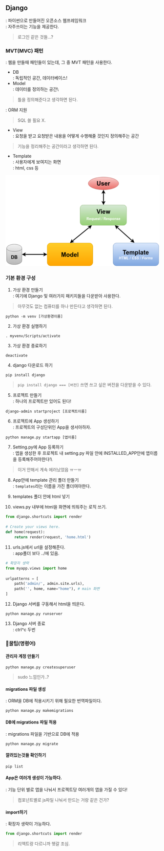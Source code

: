 ## Django
: 파이썬으로 만들어진 오픈소스 웹프레임워크\
: 자주쓰이는 기능을 제공한다.
> 로그인 같은 것들...?

### MVT(MVC) 패턴
: 웹을 만들때 패턴들이 있는데, 그 중 MVT 패턴을 사용한다.
- DB\
: 독립적인 공간, 데이터베이스!
- Model\
: 데이터를 정의하는 공간\
> 틀을 정의해준다고 생각하면 된다.

: ORM 지원
> SQL 쓸 필요 X.
- View\
: 요청을 받고 요청받은 내용을 어떻게 수행해줄 것인지 정의해주는 공간
> 기능을 정리해주는 공간이라고 생각하면 된다.
- Template\
: 사용자에게 보여지는 화면\
: html, css 등
<img src="/Likelion/img/mvt.PNG">

### 기본 환경 구성
1. 가상 환경 만들기\
: 여기에 Django 및 여러가지 패키지들을 다운받아 사용한다.
> 아무것도 없는 컴퓨터를 하나 만든다고 생각하면 된다.
```
python -m venv [가상환경이름]
```
2. 가상 환경 실행하기
```
. myvenv/Scripts/activate
```
3. 가상 환경 종료하기
```
deactivate
```
4. django 다운로드 하기
```
pip install django
```
> ```pip install django === [버전]``` 쓰면 쓰고 싶은 버전을 다운받을 수 있다.

5. 프로젝트 만들기\
: 하나의 프로젝트만 있어도 된다!
```
django-admin startproject [프로젝트이름]
```
6. 프로젝트에 App 생성하기\
: 프로젝트의 구성단위인 App을 생서아하자.
```
python manage.py startapp [앱이름]
```
7. Setting.py에 App 등록하기\
: 앱을 생성한 후 프로젝트 내 setting.py 파일 안에 INSTALLED_APP안에 앱이름을 등록해주어야한다!\
> 이거 안해서 계속 에러났었음 ㅠㅡㅠ

8. App안에 template 관리 폴더 만들기\
: ```templates```라는 이름을 가진 폴더여야한다.

9. templates 폴더 안에 html 넣기

10. views.py 내부에 html을 화면에 띄워주는 로직 쓰기.
``` py
from django.shortcuts import render

# Create your views here.
def home(request):
    return render(request, 'home.html')
```

11. urls.js에서 url을 설정해준다.\
: app폴더 보다 ../에 있음.
``` py
# 확장자 생략
from myapp.views import home

urlpatterns = [
    path('admin/', admin.site.urls),
    path('', home, name="home"), # main 화면
]
```

12. Django 서버를 구동해서 html을 띄운다.
```
python manage.py runserver
```

13. Django 서버 종료\
: ctrl^c 두번

### 🍯꿀팁(명령어)
#### 관리자 계정 만들기
```
python manage.py createsuperuser
```
> sudo 느낌인가..?
#### migrations 파일 생성
: ORM을 DB에 적용시키기 위해 필요한 번역파일이다.
```
python manage.py makemigrations
```
#### DB에 migrations 파일 적용
: migrations 파일을 기반으로 DB에 적용
```
python manage.py migrate
```
#### 깔려있는것들 확인하기
```
pip list
```
#### App은 여러개 생성이 가능하다.
: 기능 단위 별로 앱을 나눠서 프로젝트당 여러개의 앱을 가질 수 있다!
> 컴포넌트별로 js파일 나눠서 만드는 거랑 같은 건가?
#### import하기
: 확장자 생략이 가능하다.
``` py
from django.shortcuts import render
```
> 리액트랑 다르니까 헷갈 조심.